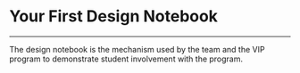 # Your First Design Notebook
----
The design notebook is the mechanism used by the team and the VIP program to
demonstrate student involvement with the program.

